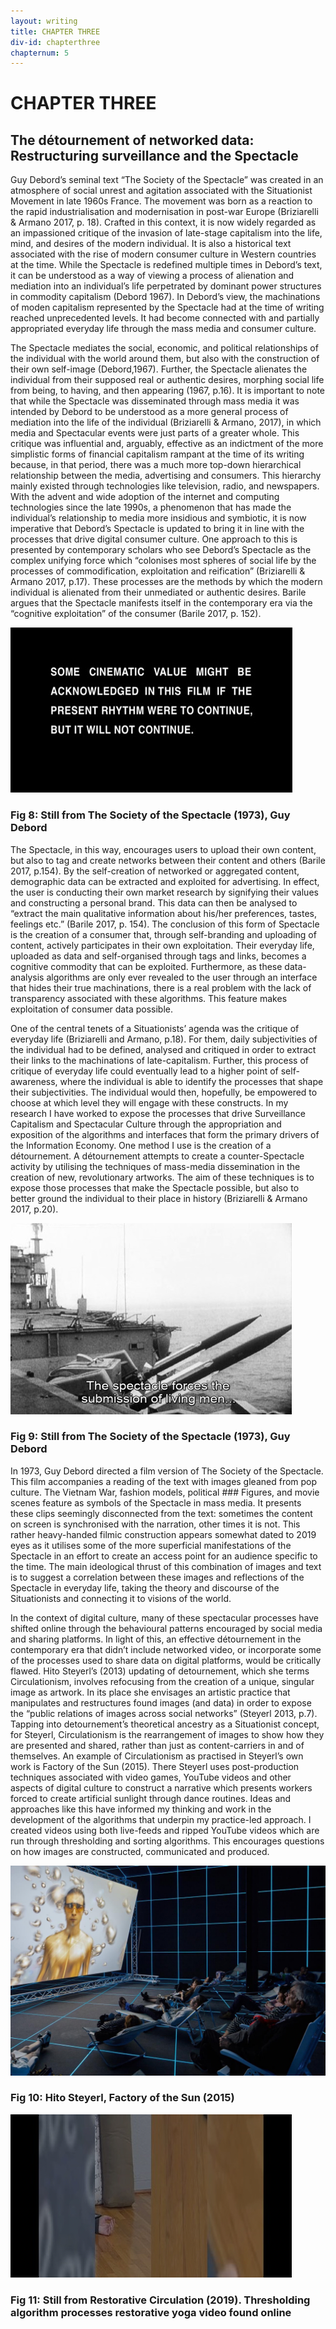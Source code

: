 ```yaml
---
layout: writing
title: CHAPTER THREE
div-id: chapterthree
chapternum: 5
---
```


# CHAPTER THREE
## The détournement of networked data: Restructuring surveillance and the Spectacle

Guy Debord’s seminal text “The Society of the Spectacle” was created in an atmosphere of social unrest and agitation associated with the Situationist Movement in late 1960s France. The movement was born as a reaction to the rapid industrialisation and modernisation in post-war Europe (Briziarelli & Armano 2017, p. 18). Crafted in this context, it is now widely regarded as an impassioned critique of the invasion of late-stage capitalism into the life, mind, and desires of the modern individual. It is also a historical text associated with the rise of modern consumer culture in Western countries at the time. While the Spectacle is redefined multiple times in Debord’s text, it can be understood as a way of viewing a process of alienation and mediation into an individual’s life perpetrated by dominant power structures in commodity capitalism (Debord 1967).  In Debord’s view, the machinations of moden capitalism represented by the Spectacle had at the time of writing reached unprecedented levels. It had become connected with and partially appropriated everyday life through the mass media and consumer culture.  

The Spectacle mediates the social, economic, and political relationships of the individual with the world around them, but also with the construction of their own self-image (Debord,1967). Further, the Spectacle alienates the individual from their supposed real or authentic desires, morphing social life from being, to having, and then appearing (1967, p.16). It is important to note that while the Spectacle was disseminated through mass media it was intended by Debord to be understood as a more general process of mediation into the life of the individual (Briziarelli & Armano, 2017), in which media and Spectacular events were just parts of a greater whole. This critique was influential and, arguably, effective as an indictment of the more simplistic forms of financial capitalism rampant at the time of its writing because, in that period, there was a much more top-down hierarchical relationship between the media, advertising and consumers. This hierarchy mainly existed through technologies like television, radio, and newspapers. 
With the advent and wide adoption of the internet and computing technologies since the late 1990s, a phenomenon that has made the individual’s relationship to media more insidious and symbiotic, it is now imperative that Debord’s Spectacle is updated to bring it in line with the processes that drive digital consumer culture. One approach to this is presented by contemporary scholars who see Debord’s Spectacle as the complex unifying force which “colonises most spheres of social life by the processes of commodification, exploitation and reification” (Briziarelli & Armano 2017, p.17). These processes are the methods by which the modern individual is alienated from their unmediated or authentic desires.  Barile argues that the Spectacle manifests itself in the contemporary era via the “cognitive exploitation” of the consumer (Barile 2017, p. 152). 

![fig 8](images/thesis/image015.jpg)
### Fig 8: Still from The Society of the Spectacle (1973), Guy Debord
The Spectacle, in this way, encourages users to upload their own content, but also to tag and create networks between their content and others (Barile 2017, p.154). By the self-creation of networked or aggregated content, demographic data can be extracted and exploited for advertising. In effect, the user is conducting their own market research by signifying their values and constructing a personal brand. This data can then be analysed to “extract the main qualitative information about his/her preferences, tastes, feelings etc.” (Barile 2017, p. 154). The conclusion of this form of Spectacle is the creation of a consumer that, through self-branding and uploading of content, actively participates in their own exploitation. Their everyday life, uploaded as data and self-organised through tags and links, becomes a cognitive commodity that can be exploited. Furthermore, as these data-analysis algorithms are only ever revealed to the user through an interface that hides their true machinations, there is a real problem with the lack of transparency associated with these algorithms. This feature makes exploitation of consumer data possible. 

One of the central tenets of a Situationists’ agenda was the critique of everyday life (Briziarelli and Armano, p.18). For them, daily subjectivities of the individual had to be defined, analysed and critiqued in order to extract their links to the machinations of late-capitalism. Further, this process of critique of everyday life could eventually lead to a higher point of self-awareness, where the individual is able to identify the processes that shape their subjectivities. The individual would then, hopefully, be empowered to choose at which level they will engage with these constructs. In my research I have worked to expose the processes that drive Surveillance Capitalism and Spectacular Culture through the appropriation and exposition of the algorithms and interfaces that form the primary drivers of the Information Economy. One method I use is the creation of a détournement. A détournement attempts to create a counter-Spectacle activity by utilising the techniques of mass-media dissemination in the creation of new, revolutionary artworks. The aim of these techniques is to expose those processes that make the Spectacle possible, but also to better ground the individual to their place in history (Briziarelli & Armano 2017, p.20).

![fig 9](images/thesis/image017.jpg)
### Fig 9: Still from The Society of the Spectacle (1973), Guy Debord

In 1973, Guy Debord directed a film version of The Society of the Spectacle. This film accompanies a reading of the text with images gleaned from pop culture. The Vietnam War, fashion models, political ### Figures, and movie scenes feature as symbols of the Spectacle in mass media. It presents these clips seemingly disconnected from the text: sometimes the content on screen is synchronised with the narration, other times it is not. This rather heavy-handed filmic construction appears somewhat dated to 2019 eyes as it utilises some of the more superficial manifestations of the Spectacle in an effort to create an access point for an audience specific to the time. The main ideological thrust of this combination of images and text is to suggest a correlation between these images and reflections of the Spectacle in everyday life, taking the theory and discourse of the Situationists and connecting it to visions of the world. 

In the context of digital culture, many of these spectacular processes have shifted online through the behavioural patterns encouraged by social media and sharing platforms. In light of this, an effective détournement in the contemporary era that didn’t include networked video, or incorporate some of the processes used to share data on digital platforms, would be critically flawed. Hito Steyerl’s (2013) updating of detournement, which she terms Circulationism, involves refocusing from the creation of a unique, singular image as artwork. In its place she envisages an artistic practice that manipulates and restructures found images (and data) in order to expose the “public relations of images across social networks” (Steyerl 2013, p.7). Tapping into detournement’s theoretical ancestry as a Situationist concept, for Steyerl, Circulationism is the rearrangement of images to show how they are presented and shared, rather than just as content-carriers in and of themselves. An example of Circulationism as practised in Steyerl’s own work is Factory of the Sun (2015). There Steyerl uses post-production techniques associated with video games, YouTube videos and other aspects of digital culture to construct a narrative which presents workers forced to create artificial sunlight through dance routines.  Ideas and approaches like this have informed my thinking and work in the development of the algorithms that underpin my practice-led approach. I created videos using both live-feeds and ripped YouTube videos which are run through thresholding and sorting algorithms. This encourages questions on how images are constructed, communicated and produced.

![fig 10](images/thesis/image018.jpg)
### Fig 10: Hito Steyerl, Factory of the Sun (2015)

![fig 10](images/thesis/image020.jpg)
### Fig 11: Still from Restorative Circulation (2019). Thresholding algorithm processes restorative yoga video found online
 


